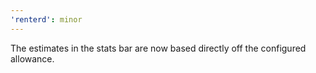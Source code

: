 ```yaml
---
'renterd': minor
---
```


The estimates in the stats bar are now based directly off the configured allowance.

